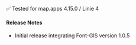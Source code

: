 ✅ Tested for map.apps 4.15.0 / Linie 4

#### Release Notes
- Initial release integrating Font-GIS version 1.0.5
